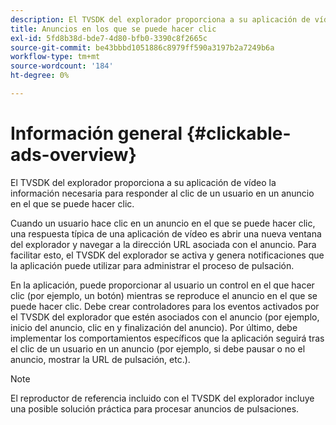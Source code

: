 ```yaml
---
description: El TVSDK del explorador proporciona a su aplicación de vídeo la información necesaria para responder al clic de un usuario en un anuncio en el que se puede hacer clic.
title: Anuncios en los que se puede hacer clic
exl-id: 5fd8b38d-bde7-4d80-bfb0-3390c8f2665c
source-git-commit: be43bbbd1051886c8979ff590a3197b2a7249b6a
workflow-type: tm+mt
source-wordcount: '184'
ht-degree: 0%

---
```


# Información general {#clickable-ads-overview}

El TVSDK del explorador proporciona a su aplicación de vídeo la información necesaria para responder al clic de un usuario en un anuncio en el que se puede hacer clic.

Cuando un usuario hace clic en un anuncio en el que se puede hacer clic, una respuesta típica de una aplicación de vídeo es abrir una nueva ventana del explorador y navegar a la dirección URL asociada con el anuncio. Para facilitar esto, el TVSDK del explorador se activa y genera notificaciones que la aplicación puede utilizar para administrar el proceso de pulsación.

En la aplicación, puede proporcionar al usuario un control en el que hacer clic (por ejemplo, un botón) mientras se reproduce el anuncio en el que se puede hacer clic. Debe crear controladores para los eventos activados por el TVSDK del explorador que estén asociados con el anuncio (por ejemplo, inicio del anuncio, clic en y finalización del anuncio). Por último, debe implementar los comportamientos específicos que la aplicación seguirá tras el clic de un usuario en un anuncio (por ejemplo, si debe pausar o no el anuncio, mostrar la URL de pulsación, etc.).

>[!NOTE]
>
>El reproductor de referencia incluido con el TVSDK del explorador incluye una posible solución práctica para procesar anuncios de pulsaciones.
